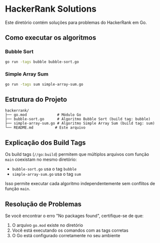 # HackerRank Solutions

Este diretório contém soluções para problemas do HackerRank em Go.

## Como executar os algoritmos

### Bubble Sort
```bash
go run -tags bubble bubble-sort.go
```

### Simple Array Sum
```bash
go run -tags sum simple-array-sum.go
```

## Estrutura do Projeto

```
hackerrank/
├── go.mod              # Módulo Go
├── bubble-sort.go      # Algoritmo Bubble Sort (build tag: bubble)
├── simple-array-sum.go # Algoritmo Simple Array Sum (build tag: sum)
└── README.md          # Este arquivo
```

## Explicação dos Build Tags

Os build tags (`//go:build`) permitem que múltiplos arquivos com função `main` coexistam no mesmo diretório:

- `bubble-sort.go` usa o tag `bubble`
- `simple-array-sum.go` usa o tag `sum`

Isso permite executar cada algoritmo independentemente sem conflitos de função `main`.

## Resolução de Problemas

Se você encontrar o erro "No packages found", certifique-se de que:
1. O arquivo `go.mod` existe no diretório
2. Você está executando os comandos com as tags corretas
3. O Go está configurado corretamente no seu ambiente
